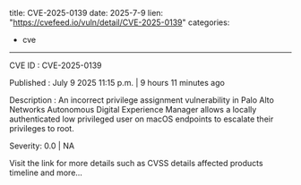  
title: CVE-2025-0139
date: 2025-7-9
lien: "https://cvefeed.io/vuln/detail/CVE-2025-0139"
categories:
  - cve
---

CVE ID : CVE-2025-0139

Published :  July 9
2025
11:15 p.m. | 9 hours
11 minutes ago

Description : An incorrect privilege assignment vulnerability in Palo Alto Networks Autonomous Digital Experience Manager allows a locally authenticated low privileged user on macOS endpoints to escalate their privileges to root.

Severity: 0.0 | NA

Visit the link for more details
such as CVSS details
affected products
timeline
and more...
